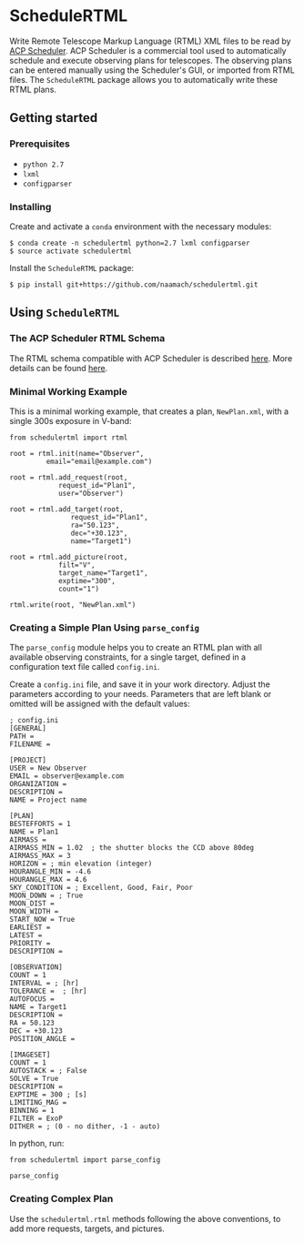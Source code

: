 # ScheduleRTML

Write Remote Telescope Markup Language (RTML) XML files to be read by [ACP Scheduler](http://scheduler.dc3.com/).
ACP Scheduler is a commercial tool used to automatically schedule and execute observing plans for telescopes.
The observing plans can be entered manually using the Scheduler's GUI, or imported from RTML files.
The `ScheduleRTML` package allows you to automatically write these RTML plans.

## Getting started

### Prerequisites

* `python 2.7`
* `lxml`
* `configparser`

### Installing

Create and activate a `conda` environment with the necessary modules:
```
$ conda create -n schedulertml python=2.7 lxml configparser
$ source activate schedulertml
```
Install the `ScheduleRTML` package:
```
$ pip install git+https://github.com/naamach/schedulertml.git
```

## Using `ScheduleRTML`

### The ACP Scheduler RTML Schema

The RTML schema compatible with ACP Scheduler is described [here](http://solo.dc3.com/ar/RefDocs/HelpFiles/ACPScheduler81Help/images/rtmlschema.png).
More details can be found [here](http://solo.dc3.com/ar/RefDocs/HelpFiles/ACPScheduler81Help/ImportExport.htm#rtml).

### Minimal Working Example

This is a minimal working example, that creates a plan, `NewPlan.xml`, with a single 300s exposure in V-band:

```
from schedulertml import rtml

root = rtml.init(name="Observer",
		 email="email@example.com")

root = rtml.add_request(root,
			request_id="Plan1",
			user="Observer")

root = rtml.add_target(root,
		       request_id="Plan1",
		       ra="50.123",
		       dec="+30.123",
		       name="Target1")

root = rtml.add_picture(root,
			filt="V",
			target_name="Target1",
			exptime="300",
			count="1")

rtml.write(root, "NewPlan.xml")
```

### Creating a Simple Plan Using `parse_config`

The `parse_config` module helps you to create an RTML plan with all available observing constraints, for a single target, defined in a configuration text file called `config.ini`.

Create a `config.ini` file, and save it in your work directory. Adjust the parameters according to your needs. Parameters that are left blank or omitted will be assigned with the default values:

```
; config.ini
[GENERAL]
PATH = 
FILENAME = 

[PROJECT]
USER = New Observer
EMAIL = observer@example.com
ORGANIZATION = 
DESCRIPTION = 
NAME = Project name

[PLAN]
BESTEFFORTS = 1
NAME = Plan1
AIRMASS = 
AIRMASS_MIN = 1.02  ; the shutter blocks the CCD above 80deg
AIRMASS_MAX = 3
HORIZON = ; min elevation (integer)
HOURANGLE_MIN = -4.6
HOURANGLE_MAX = 4.6
SKY_CONDITION = ; Excellent, Good, Fair, Poor
MOON_DOWN = ; True
MOON_DIST = 
MOON_WIDTH = 
START_NOW = True
EARLIEST = 
LATEST = 
PRIORITY = 
DESCRIPTION = 

[OBSERVATION]
COUNT = 1
INTERVAL = ; [hr]
TOLERANCE =  ; [hr]
AUTOFOCUS = 
NAME = Target1
DESCRIPTION = 
RA = 50.123
DEC = +30.123
POSITION_ANGLE = 

[IMAGESET]
COUNT = 1
AUTOSTACK = ; False
SOLVE = True
DESCRIPTION = 
EXPTIME = 300 ; [s]
LIMITING_MAG = 
BINNING = 1
FILTER = ExoP
DITHER = ; (0 - no dither, -1 - auto)
```

In python, run:

```
from schedulertml import parse_config

parse_config
```

### Creating Complex Plan

Use the `schedulertml.rtml` methods following the above conventions, to add more requests, targets, and pictures.
